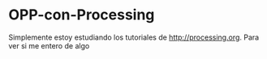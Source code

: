OPP-con-Processing
==================

Simplemente estoy estudiando los tutoriales de http://processing.org. Para ver si me entero de algo


